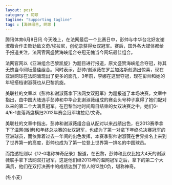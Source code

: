 ```yaml
---
layout: post
category : 网球
tagline: "Supporting tagline"
tags : [海峡组合, 网球 ]
---
```


腾讯体育6月8日讯 今天晚上，在法网最后一个比赛日中，彭帅与中华台北好友谢淑薇合作击败劲敌文奇/埃拉尼，创纪录获得女双冠军。赛后，国外各大媒体都给予报道关注，法网官网盛赞海峡组合夺冠无愧当今网坛最佳组合。

法网官网以《亚洲组合巴黎凯旋》为题目进行报道，原文盛赞海峡组合夺冠，称其无愧当今网坛最佳组合。同时表示，彭帅/谢淑薇在罗兰加洛斯创造出惊喜，现在亚洲网球在法网涌现出了更多的面孔，3年前，李娜在这里夺冠，现在彭帅和她的年轻搭档谢淑薇也从巴黎凯旋。

美联社的文章以《彭帅和谢淑薇拿下法网女双冠军》为题报道了本场决赛，文章中指出，由中国大陆选手彭帅和中华台北谢淑薇组成的赛会头号种子赢得了她们配对以来的第二个大满贯冠军。在巴黎当地时间周日结束的女双决赛之中，她们6-4/6-1直落两盘横扫2012年赛会冠军埃拉尼/文奇。

美联社的文章中指出，彭帅和谢淑薇组合自从配对以来战绩出色，在2013赛季拿下了温网(微博)和年终总决赛的女双冠军，也成为了第一对拿下年终总决赛冠军的亚洲球员，而依靠着过去一年间的出色发挥，本赛季彭帅谢淑薇在世界排名上来到了世界第一的高度，彭帅也成为了第一位登上世界第一排名的中国球员。

而路透社则以《12-0堪称神奇纪录》报道，在巴黎，彭帅和比仅比她大4天的谢淑薇联手拿下法网双打冠军，这是他们继2013年的温网冠军之后，拿下的第二个大满贯，他们在双打决赛中的成绩达到了惊人的12胜0负，堪称神奇。

(冬小麦)